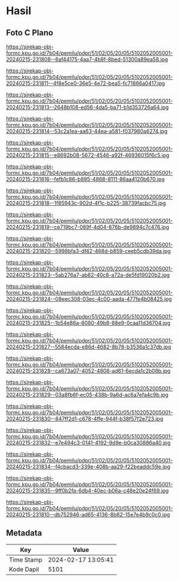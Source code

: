 # Hasil

## Foto C Plano

https://sirekap-obj-formc.kpu.go.id/7b04/pemilu/pdpr/51/02/05/20/05/5102052005001-20240215-231808--6af44175-4aa7-4b8f-8bed-51300a89ea58.jpg

https://sirekap-obj-formc.kpu.go.id/7b04/pemilu/pdpr/51/02/05/20/05/5102052005001-20240215-231811--4f8e5ce0-36e5-4e72-bea5-fc71866a0417.jpg

https://sirekap-obj-formc.kpu.go.id/7b04/pemilu/pdpr/51/02/05/20/05/5102052005001-20240215-231813--2648b108-ed56-4da5-ba71-b1d353726a64.jpg

https://sirekap-obj-formc.kpu.go.id/7b04/pemilu/pdpr/51/02/05/20/05/5102052005001-20240215-231814--53c2a1ea-aa63-44ea-a581-f037980a6274.jpg

https://sirekap-obj-formc.kpu.go.id/7b04/pemilu/pdpr/51/02/05/20/05/5102052005001-20240215-231815--e8692b08-5672-4546-a92f-46936015f6c5.jpg

https://sirekap-obj-formc.kpu.go.id/7b04/pemilu/pdpr/51/02/05/20/05/5102052005001-20240215-231816--fefb1c86-b895-4868-8111-86aa4120b670.jpg

https://sirekap-obj-formc.kpu.go.id/7b04/pemilu/pdpr/51/02/05/20/05/5102052005001-20240215-231818--1f85943c-902d-4f1c-b225-38739facbc75.jpg

https://sirekap-obj-formc.kpu.go.id/7b04/pemilu/pdpr/51/02/05/20/05/5102052005001-20240215-231819--ce719bc7-089f-4d04-876b-de9894c7c476.jpg

https://sirekap-obj-formc.kpu.go.id/7b04/pemilu/pdpr/51/02/05/20/05/5102052005001-20240215-231820--5998bfa3-df42-468d-b859-ceeb5cdb39da.jpg

https://sirekap-obj-formc.kpu.go.id/7b04/pemilu/pdpr/51/02/05/20/05/5102052005001-20240215-231823--5ab276a7-ab82-40c8-a72a-de5fd19020b2.jpg

https://sirekap-obj-formc.kpu.go.id/7b04/pemilu/pdpr/51/02/05/20/05/5102052005001-20240215-231824--08eec308-03ec-4c00-aada-477fe4b08425.jpg

https://sirekap-obj-formc.kpu.go.id/7b04/pemilu/pdpr/51/02/05/20/05/5102052005001-20240215-231825--1b54e86a-8080-49b8-88e9-0caa11d36704.jpg

https://sirekap-obj-formc.kpu.go.id/7b04/pemilu/pdpr/51/02/05/20/05/5102052005001-20240215-231827--5584ecda-e86d-4682-8b78-b3536a1c37db.jpg

https://sirekap-obj-formc.kpu.go.id/7b04/pemilu/pdpr/51/02/05/20/05/5102052005001-20240215-231828--ca673a07-4052-4808-ad61-6ecda1c2b08b.jpg

https://sirekap-obj-formc.kpu.go.id/7b04/pemilu/pdpr/51/02/05/20/05/5102052005001-20240215-231829--03a8fb6f-ec05-438b-9a6d-ac6a7efa4c9b.jpg

https://sirekap-obj-formc.kpu.go.id/7b04/pemilu/pdpr/51/02/05/20/05/5102052005001-20240215-231830--847ff2d1-c678-4ffe-944f-b38f57f2e723.jpg

https://sirekap-obj-formc.kpu.go.id/7b04/pemilu/pdpr/51/02/05/20/05/5102052005001-20240215-231832--e7e494c3-0141-4192-9d9e-b0ca30886a40.jpg

https://sirekap-obj-formc.kpu.go.id/7b04/pemilu/pdpr/51/02/05/20/05/5102052005001-20240215-231834--f4cbacd3-339e-408b-aa29-f22beaddc59e.jpg

https://sirekap-obj-formc.kpu.go.id/7b04/pemilu/pdpr/51/02/05/20/05/5102052005001-20240215-231835--9ff0b2fa-6db4-40ec-b06a-c48e20e24f69.jpg

https://sirekap-obj-formc.kpu.go.id/7b04/pemilu/pdpr/51/02/05/20/05/5102052005001-20240215-231810--db752946-ad65-4136-8b62-15e7e4b9c0c0.jpg


## Metadata

| Key        | Value               |
| ---------- | ------------------- |
| Time Stamp | 2024-02-17 13:05:41 |
| Kode Dapil | 5101                |



